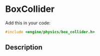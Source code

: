 # BoxCollider

Add this in your code:
```cpp
#include <engine/physics/box_collider.h>
```

## Description